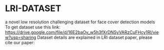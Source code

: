 # LRI-DATASET
a novel low resolution challenging dataset for  face cover detection models
To get dataset use this link: https://drive.google.com/file/d/16E2baOv_w5h3fXrDNSyVARzCuFHcy1Rl/view?usp=sharing
Dataset details are explained in LRI dataset paper, please cite our paper:

